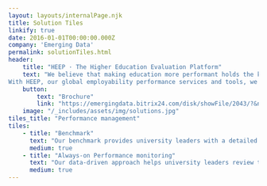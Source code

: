 ```yaml
---
layout: layouts/internalPage.njk
title: Solution Tiles
linkify: true
date: 2016-01-01T00:00:00.000Z
company: 'Emerging Data'
permalink: solutionTiles.html
header:
    title: "HEEP · The Higher Education Evaluation Platform"
    text: "We believe that making education more performant holds the keys to a better world. We bring forward Higher Education around the world.
With HEEP, our global employability performance services and tools, we help universities review traditional university performance assessment concepts and grow their brand value and their revenue."
    button:
        text: "Brochure"
        link: "https://emergingdata.bitrix24.com/disk/showFile/2043/?&ncc=1&ts=1618383759&filename=Emerging+Data+for+HE.pdf"
    image: "/_includes/assets/img/solutions.jpg"
tiles_title: "Performance management"
tiles:
    - title: "Benchmark"
      text: "Our benchmark provides university leaders with a detailed picture of their institution’s performance compared to peers. With over 1 Million university reviews by employers across years, geographies and industries, it offers a global standard to measure and manage employability performance."
      medium: true
    - title: "Always-on Performance monitoring"
      text: "Our data-driven approach helps university leaders review their employability strategy, generate their organisation’s KPIs, deduct targeted actions and achieve their goals. Our dashboard is dynamic and  always-on. It includes the most accurate and recent data and easy-to-interpret charts to monitor performance."
      medium: true
---
```


